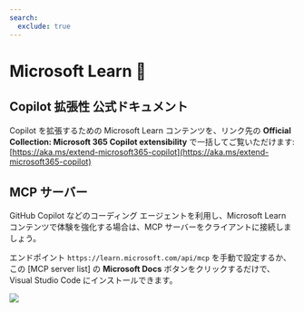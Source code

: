 ```yaml
---
search:
  exclude: true
---
```

# Microsoft Learn 📖

## Copilot 拡張性 公式ドキュメント

Copilot を拡張するための Microsoft Learn コンテンツを、リンク先の **Official Collection: Microsoft 365 Copilot extensibility** で一括してご覧いただけます: [https://aka.ms/extend-microsoft365-copilot](https://aka.ms/extend-microsoft365-copilot)

## MCP サーバー

GitHub Copilot などのコーディング エージェントを利用し、Microsoft Learn コンテンツで体験を強化する場合は、MCP サーバーをクライアントに接続しましょう。

エンドポイント `https://learn.microsoft.com/api/mcp` を手動で設定するか、この [MCP server list] の **Microsoft Docs** ボタンをクリックするだけで、Visual Studio Code にインストールできます。
    
<img src="https://m365-visitor-stats.azurewebsites.net/copilot-camp/mslearn--ja" />